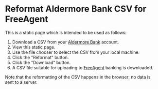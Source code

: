 # Reformat Aldermore Bank CSV for FreeAgent

This is a static page which is intended to be used as follows:

1. Download a CSV from your [Aldermore Bank](https://www.aldermore.co.uk/) account.
2. View this static page.
3. Use the file chooser to select the CSV from your local machine.
4. Click the "Reformat" button.
5. Click the "Download" button.
6. A CSV file suitable for uploading to [FreeAgent](https://www.freeagent.com/) banking is downloaded.

Note that the reformatting of the CSV happens in the browser; no data is sent to a server.
